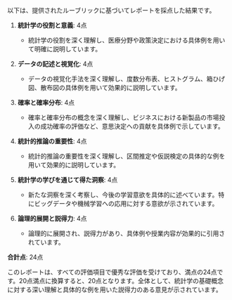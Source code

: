 以下は、提供されたルーブリックに基づいてレポートを採点した結果です。

1. **統計学の役割と意義**: 4点
   - 統計学の役割を深く理解し、医療分野や政策決定における具体例を用いて明確に説明しています。

2. **データの記述と視覚化**: 4点
   - データの視覚化手法を深く理解し、度数分布表、ヒストグラム、箱ひげ図、散布図の具体例を用いて効果的に説明しています。

3. **確率と確率分布**: 4点
   - 確率と確率分布の概念を深く理解し、ビジネスにおける新製品の市場投入の成功確率の評価など、意思決定への貢献を具体例で示しています。

4. **統計的推論の重要性**: 4点
   - 統計的推論の重要性を深く理解し、区間推定や仮説検定の具体的な例を用いて効果的に説明しています。

5. **統計学の学びを通じて得た洞察**: 4点
   - 新たな洞察を深く考察し、今後の学習意欲を具体的に述べています。特にビッグデータや機械学習への応用に対する意欲が示されています。

6. **論理的展開と説得力**: 4点
   - 論理的に展開され、説得力があり、具体例や授業内容が効果的に引用されています。

**合計点**: 24点

このレポートは、すべての評価項目で優秀な評価を受けており、満点の24点です。20点満点に換算すると、20点となります。全体として、統計学の基礎概念に対する深い理解と具体的な例を用いた説得力のある意見が示されています。